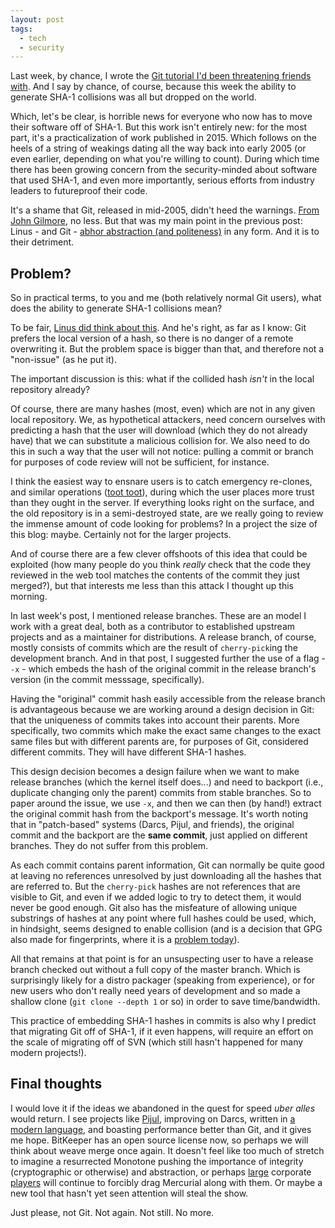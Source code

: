 ```yaml
---
layout: post
tags:
  - tech
  - security
---
```


Last week, by chance, I wrote the
[Git tutorial I'd been threatening friends with](/2017/02/19/an-intro-to-git/).
And I say by chance, of course, because this week the ability to generate
SHA-1 collisions was all but dropped on the world.

Which, let's be clear, is horrible news for everyone who now has to move their
software off of SHA-1.  But this work isn't entirely new: for the most part,
it's a practicalization of work published in 2015.  Which follows on the heels
of a string of weakings dating all the way back into early 2005 (or even
earlier, depending on what you're willing to count).  During which time there
has been growing concern from the security-minded about software that used
SHA-1, and even more importantly, serious efforts from industry leaders to
futureproof their code.

It's a shame that Git, released in mid-2005, didn't heed the warnings.
[From John Gilmore](http://www.metzdowd.com/pipermail/cryptography/2017-February/031623.html),
no less.  But that was my main point in the previous post: Linus - and Git -
[abhor abstraction (and politeness)](https://wayback.archive.org/web/20160206023141/http://article.gmane.org/gmane.comp.version-control.git/57918)
in any form.  And it is to their detriment.

## Problem?

So in practical terms, to you and me (both relatively normal Git users), what
does the ability to generate SHA-1 collisions mean?

To be fair,
[Linus did think about this](https://marc.info/?l=git&m=115678778717621&w=2).
And he's right, as far as I know: Git prefers the local version of a hash, so
there is no danger of a remote overwriting it.  But the problem space is
bigger than that, and therefore not a "non-issue" (as he put it).

The important discussion is this: what if the collided hash *isn't* in the
local repository already?

Of course, there are many hashes (most, even) which are not in any given local
repository.  We, as hypothetical attackers, need concern ourselves with
predicting a hash that the user will download (which they do not already have)
that we can substitute a malicious collision for.  We also need to do this in
such a way that the user will not notice: pulling a commit or branch for
purposes of code review will not be sufficient, for instance.

I think the easiest way to ensnare users is to catch emergency re-clones, and
similar operations ([toot toot](/2017/02/19/an-intro-to-git/)), during which
the user places more trust than they ought in the server.  If everything looks
right on the surface, and the old repository is in a semi-destroyed state, are
we really going to review the immense amount of code looking for problems?  In
a project the size of this blog: maybe.  Certainly not for the larger
projects.

And of course there are a few clever offshoots of this idea that could be
exploited (how many people do you think *really* check that the code they
reviewed in the web tool matches the contents of the commit they just
merged?), but that interests me less than this attack I thought up this
morning.

In last week's post, I mentioned release branches.  These are an model I work
with a great deal, both as a contributor to established upstream projects and
as a maintainer for distributions.  A release branch, of course, mostly
consists of commits which are the result of `cherry-pick`ing the development
branch.  And in that post, I suggested further the use of a flag - `-x` -
which embeds the hash of the original commit in the release branch's version
(in the commit messsage, specifically).

Having the "original" commit hash easily accessible from the release branch is
advantageous because we are working around a design decision in Git: that
the uniqueness of commits takes into account their parents.  More
specifically, two commits which make the exact same changes to the exact same
files but with different parents are, for purposes of Git, considered
different commits.  They will have different SHA-1 hashes.

This design decision becomes a design failure when we want to make release
branches (which the kernel itself does...) and need to backport (i.e.,
duplicate changing only the parent) commits from stable branches.  So to paper
around the issue, we use `-x`, and then we can then (by hand!)  extract the
original commit hash from the backport's message.  It's worth noting that in
"patch-based" systems (Darcs, Pijul, and friends), the original commit and the
backport are the **same commit**, just applied on different branches.  They do
not suffer from this problem.

As each commit contains parent information, Git can normally be quite good at
leaving no references unresolved by just downloading all the hashes that are
referred to.  But the `cherry-pick` hashes are not references that are visible
to Git, and even if we added logic to try to detect them, it would never be
good enough.  Git also has the misfeature of allowing unique substrings of
hashes at any point where full hashes could be used, which, in hindsight,
seems designed to enable collision (and is a decision that GPG also made for
fingerprints, where it is a [problem today](https://evil32.com/)).

All that remains at that point is for an unsuspecting user to have a release
branch checked out without a full copy of the master branch.  Which is
surprisingly likely for a distro packager (speaking from experience), or for
new users who don't really need years of development and so made a shallow
clone (`git clone --depth 1` or so) in order to save time/bandwidth.

This practice of embedding SHA-1 hashes in commits is also why I predict that
migrating Git off of SHA-1, if it even happens, will require an effort on the
scale of migrating off of SVN (which still hasn't happened for many modern
projects!).

## Final thoughts

I would love it if the ideas we abandoned in the quest for speed *uber alles*
would return.  I see projects like [Pijul](https://pijul.org/), improving on
Darcs, written in [a modern language](http://rust-lang.org/), and boasting
performance better than Git, and it gives me hope.  BitKeeper has an open
source license now, so perhaps we will think about weave merge once again.  It
doesn't feel like too much of stretch to imagine a resurrected Monotone
pushing the importance of integrity (cryptographic or otherwise) and
abstraction, or perhaps
[large](https://hg.mozilla.org/mozilla-central/shortlog) corporate
[players](https://code.facebook.com/posts/218678814984400/scaling-mercurial-at-facebook/?_fb_noscript=1)
will continue to forcibly drag Mercurial along with them.  Or maybe a new
tool that hasn't yet seen attention will steal the show.

Just please, not Git.  Not again.  Not still.  No more.
